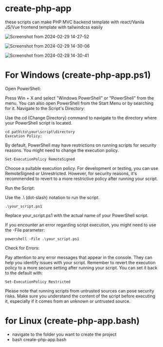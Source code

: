 # create-php-app
these scripts can make PHP MVC backend template with react/Vanila JS/Vue  frontend template with tailwindcss easily


![Screenshot from 2024-02-29 14-27-52](https://github.com/krishanthan4/create-php-app/assets/122454062/26cfd518-69cd-43d4-9b31-e9d9237cb36d)


![Screenshot from 2024-02-29 14-30-06](https://github.com/krishanthan4/create-php-app/assets/122454062/8e063040-6037-438e-8014-dd42cb9cf4ac)

![Screenshot from 2024-02-29 14-30-41](https://github.com/krishanthan4/create-php-app/assets/122454062/3fc1d496-0706-4746-9a83-ace1bc19710b)


# For Windows (create-php-app.ps1)

Open PowerShell:

Press Win + X and select "Windows PowerShell" or "PowerShell" from the menu.
You can also open PowerShell from the Start Menu or by searching for it.
Navigate to the Script's Directory:

Use the cd (Change Directory) command to navigate to the directory where your PowerShell script is located.

```shell
cd path\to\your\script\directory
Execution Policy:
```

By default, PowerShell may have restrictions on running scripts for security reasons. You might need to change the execution policy.

```shell
Set-ExecutionPolicy RemoteSigned
```
Choose a suitable execution policy. For development or testing, you can use RemoteSigned or Unrestricted. However, for security reasons, it's recommended to revert to a more restrictive policy after running your script.

Run the Script:

Use the .\ (dot-slash) notation to run the script.

```shell
.\your_script.ps1
```
Replace your_script.ps1 with the actual name of your PowerShell script.

If you encounter an error regarding script execution, you might need to use the -File parameter:

```shell
powershell -File .\your_script.ps1
```

Check for Errors:

Pay attention to any error messages that appear in the console. They can help you identify issues with your script.
Remember to revert the execution policy to a more secure setting after running your script. You can set it back to the default with:

```shell
Set-ExecutionPolicy Restricted
```

Please note that running scripts from untrusted sources can pose security risks. Make sure you understand the content of the script before executing it, especially if it comes from an unknown or untrusted source.


# for Linux (create-php-app.bash)

- navigate to the folder you want to create the project 
- bash create-php-app.bash
